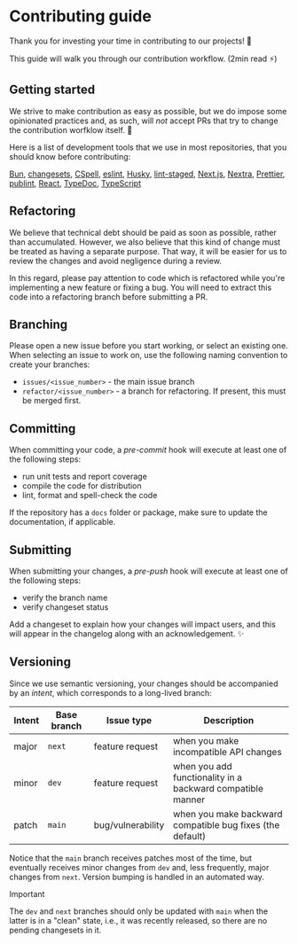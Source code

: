 # Contributing guide <!-- omit in toc -->

Thank you for investing your time in contributing to our projects! :tada:

This guide will walk you through our contribution workflow. (2min read :zap:)

## Getting started

We strive to make contribution as easy as possible, but we do impose some opinionated practices and,
as such, will _not_ accept PRs that try to change the contribution worfklow itself. :no_entry_sign:

Here is a list of development tools that we use in most repositories, that you should know before contributing:

[Bun](https://bun.sh/docs),
[changesets](https://github.com/changesets/changesets),
[CSpell](https://cspell.org/),
[eslint](https://eslint.org/),
[Husky](https://typicode.github.io/husky),
[lint-staged](https://www.npmjs.com/package/lint-staged),
[Next.js](https://nextjs.org/),
[Nextra](https://nextra.site/),
[Prettier](https://prettier.io/),
[publint](https://publint.dev/),
[React](https://react.dev/),
[TypeDoc](https://typedoc.org/),
[TypeScript](https://www.typescriptlang.org/)

## Refactoring

We believe that technical debt should be paid as soon as possible, rather than accumulated.
However, we also believe that this kind of change must be treated as having a separate purpose.
That way, it will be easier for us to review the changes and avoid negligence during a review.

In this regard, please pay attention to code which is refactored while you're implementing a new feature or fixing a bug.
You will need to extract this code into a refactoring branch before submitting a PR.

## Branching

Please open a new issue before you start working, or select an existing one.
When selecting an issue to work on, use the following naming convention to create your branches:

- `issues/<issue_number>` - the main issue branch
- `refactor/<issue_number>` - a branch for refactoring. If present, this must be merged first.

## Committing

When committing your code, a _pre-commit_ hook will execute at least one of the following steps:

- run unit tests and report coverage
- compile the code for distribution
- lint, format and spell-check the code

If the repository has a `docs` folder or package, make sure to update the documentation, if applicable.

## Submitting

When submitting your changes, a _pre-push_ hook will execute at least one of the following steps:

- verify the branch name
- verify changeset status

Add a changeset to explain how your changes will impact users, and this will appear in the changelog along with an acknowledgement. :sparkles:

## Versioning

Since we use semantic versioning, your changes should be accompanied by an _intent_, which corresponds to a long-lived branch:

| Intent | Base branch | Issue type        | Description |
| ------ | ----------- | ----------------- | ----------- |
| major  | `next`      | feature request   | when you make incompatible API changes                     |
| minor  | `dev`       | feature request   | when you add functionality in a backward compatible manner |
| patch  | `main`      | bug/vulnerability | when you make backward compatible bug fixes (the default)  |

Notice that the `main` branch receives patches most of the time, but eventually receives minor changes from `dev` and,
less frequently, major changes from `next`. Version bumping is handled in an automated way.

> [!IMPORTANT]
> The `dev` and `next` branches should only be updated with `main` when the latter is in a "clean" state,
> i.e., it was recently released, so there are no pending changesets in it.

